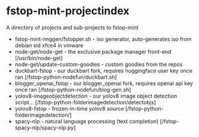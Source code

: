# fstop-mint-projectindex
A directory of projects and sub-projects to fstop-mint

* fstop-mint-imggen/fstopper.sh - iso generator, auto-generates iso from debian sid xfce4 in vmware
* node-get/node-get - the exclusive package manager front-end [/usr/bin/node-get]
* node-get/update-custom-goodies - custom goodies from the repos
* duckbart-fstop - our duckbart fork, requires huggingface user key once ran [/fstop-python-nodefun/duckbart.sh]
* blogger_openai_fstop - our blogger_openai fork, requires openai api key once ran [/fstop-python-nodefun/blog-gen.sh]
* yolov8-imageobjectdetection - our yolov8 image object detection script... [/fstop-python-folderimagedetection/detectobjs]
* yolov8-fstop - frozen-in-time yolov8 source [/fstop-python-folderimagedetection/]
* spacy-nlp - natural language processing (text completion) [/fstop-spacy-nlp/spacy-nlp.py]
